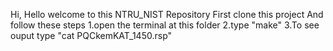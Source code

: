Hi, Hello welcome to this NTRU_NIST Repository
First clone this project
And follow these steps
1.open the terminal at this folder
2.type "make"
3.To see ouput type "cat PQCkemKAT_1450.rsp"
